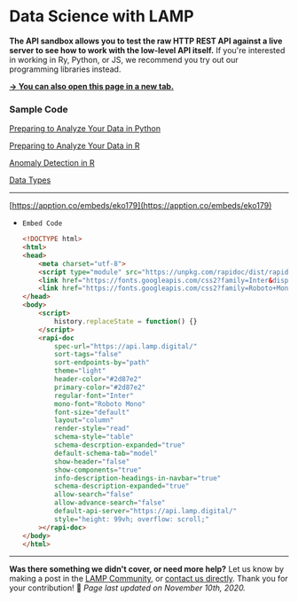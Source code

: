 # Data Science with LAMP

**The API sandbox allows you to test the raw HTTP REST API against a live server to see how to work with the low-level API itself.** 
If you're interested in working in Ry, Python, or JS, we recommend you try out our programming libraries instead. 

**[→ You can also open this page in a new tab.](https://apption.co/embeds/eko179)**

### Sample Code

[Preparing to Analyze Your Data in Python](Data%20Science%20with%20LAMP/Preparing%20to%20Analyze%20Your%20Data%20in%20Python.md)

[Preparing to Analyze Your Data in R](Data%20Science%20with%20LAMP/Preparing%20to%20Analyze%20Your%20Data%20in%20R.md)

[Anomaly Detection in R](Data%20Science%20with%20LAMP/Anomaly%20Detection%20in%20R.md)

[Data Types](Data%20Science%20with%20LAMP/Data%20Types.md)

---

[https://apption.co/embeds/eko179](https://apption.co/embeds/eko179)

- `Embed Code`

    ```html
    <!DOCTYPE html>
    <html>
    <head>
    	<meta charset="utf-8">
    	<script type="module" src="https://unpkg.com/rapidoc/dist/rapidoc-min.js"></script>
    	<link href="https://fonts.googleapis.com/css2?family=Inter&display=swap" rel="stylesheet">
    	<link href="https://fonts.googleapis.com/css2?family=Roboto+Mono&display=swap" rel="stylesheet">
    </head>
    <body>
    	<script>
    		history.replaceState = function() {}
    	</script>
    	<rapi-doc 
    		spec-url="https://api.lamp.digital/" 
    		sort-tags="false"
    		sort-endpoints-by="path"
    		theme="light" 
    		header-color="#2d87e2" 
    		primary-color="#2d87e2" 
    		regular-font="Inter" 
    		mono-font="Roboto Mono" 
    		font-size="default"
    		layout="column" 
    		render-style="read" 
    		schema-style="table" 
    		schema-descrption-expanded="true"
    		default-schema-tab="model"
    		show-header="false" 
    		show-components="true" 
    		info-description-headings-in-navbar="true" 
    		schema-description-expanded="true" 
    		allow-search="false" 
    		allow-advance-search="false" 
    		default-api-server="https://api.lamp.digital/"
    		style="height: 99vh; overflow: scroll;"
    	></rapi-doc>
    </body> 
    </html>
    ```

---

**Was there something we didn't cover, or need more help?**
Let us know by making a post in the [LAMP Community](https://community.lamp.digital/), or [contact us directly](mailto:team@digitalpsych.org). Thank you for your contribution! 🌟
*Page last updated on November 10th, 2020.*